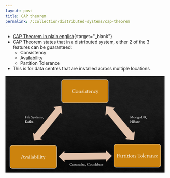 ```yaml
---
layout: post
title: CAP theorem
permalink: /:collection/distributed-systems/cap-theorem
---
```


- [CAP Theorem in plain english](http://ksat.me/a-plain-english-introduction-to-cap-theorem){:target="_blank"}
- CAP Theorem states that in a distributed system, either 2 of the 3 features can be guaranteed:
  - Consistency
  - Availability
  - Partition Tolerance
- This is for data centres that are installed across multiple locations

![](https://github.com/arpit04tripathi/files-cdn/raw/cdn/kafka/cap-theorem-mapping.png)
